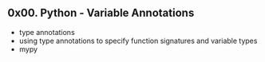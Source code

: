 ## 0x00. Python - Variable Annotations
- type annotations
- using type annotations to specify function signatures and variable types
- mypy
